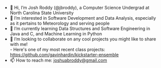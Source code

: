 - 👋 Hi, I’m Josh Roddy (@jbroddy), a Computer Science Undergrad at North Carolina State University
- 👀 I’m interested in Software Development and Data Analysis, especially as it pertains to Meteorology and serving people
- 🌱 I’m currently learning Data Structures and Software Engineering in Java and C, and Machine Learning in Python
- 💞️ I’m looking to collaborate on any cool projects you might like to share with me!  
         - Here's one of my most recent class projects: https://github.com/gavinhardin/kickstarter-ensemble
- 📫 How to reach me: joshuabroddy@gmail.com

<!---
jbroddy/jbroddy is a ✨ special ✨ repository because its `README.md` (this file) appears on your GitHub profile.
You can click the Preview link to take a look at your changes.
--->
